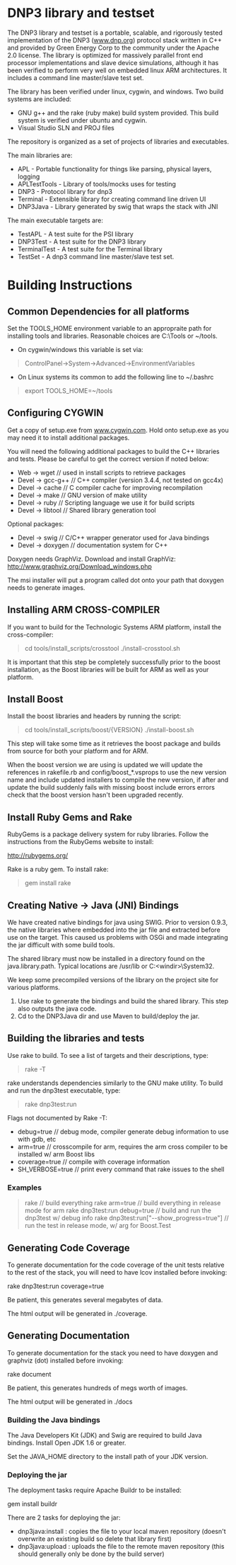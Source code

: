 DNP3 library and testset
=====================


The DNP3 library and testset is a portable, scalable, and rigorously tested 
implementation of the DNP3 (www.dnp.org) protocol stack written in C++ and
provided by Green Energy Corp to the community under the Apache 2.0 license.
The library is optimized for massively parallel front end  processor 
implementations and slave device simulations, although it has been verified
to perform very well on embedded linux ARM architectures. It includes 
a command line master/slave test set.

The library has been verified under linux, cygwin, and windows. Two build 
systems are included:

- GNU g++ and the rake (ruby make) build system provided. This build system is 
verified under ubuntu and cygwin.
- Visual Studio SLN and PROJ files

The repository is organized as a set of projects of libraries and executables.

The main libraries are:

- APL - Portable functionality for things like parsing, physical layers, logging
- APLTestTools - Library of tools/mocks uses for testing
- DNP3 - Protocol library for dnp3
- Terminal - Extensible library for creating command line driven UI
- DNP3Java - Library generated by swig that wraps the stack with JNI

The main executable targets are:

- TestAPL - A test suite for the PSI library
- DNP3Test - A test suite for the DNP3 library
- TerminalTest - A test suite for the Terminal library
- TestSet - A dnp3 command line master/slave test set.


# Building Instructions #

## Common Dependencies for all platforms ##

Set the TOOLS_HOME environment variable to an appropraite path for installing 
tools and libraries. Reasonable choices are C:\Tools or ~/tools.

- On cygwin/windows this variable is set via:
> ControlPanel->System->Advanced->EnvironmentVariables

- On Linux systems its common to add the following line to ~/.bashrc
> export TOOLS_HOME=~/tools

## Configuring CYGWIN ##

Get a copy of setup.exe from www.cygwin.com. Hold onto setup.exe as you may 
need it to install additional packages.

You will need the following additional packages to build the C++ libraries 
and tests. Please be careful to get the correct version if noted below:

- Web -> wget         // used in install scripts to retrieve packages
- Devel -> gcc-g++    // C++ compiler (version 3.4.4, not tested on gcc4x)
- Devel -> cache      // C compiler cache for improving recompilation
- Devel -> make       // GNU version of make utility
- Devel -> ruby       // Scripting language we use it for build scripts
- Devel -> libtool    // Shared library generation tool

Optional packages:

- Devel -> swig       // C/C++ wrapper generator used for Java bindings
- Devel -> doxygen    // documentation system for C++

Doxygen needs GraphViz. Download and install GraphViz: http://www.graphviz.org/Download_windows.php

The msi installer will put a program called dot onto your path that doxygen 
needs to generate images.

## Installing ARM CROSS-COMPILER ##

If you want to build for the Technologic Systems ARM platform, 
install the cross-compiler:

> cd tools/install_scripts/crosstool
> ./install-crosstool.sh

It is important that this step be completely successfully prior to the 
boost installation, as the Boost libraries will be built for ARM as well 
as your platform.

## Install Boost ##

Install the boost libraries and headers by running the script:

> cd tools/install_scripts/boost/{VERSION}
> ./install-boost.sh

This step will take some time as it retrieves the boost package and builds from
source for both your platform and for ARM.

When the boost version we are using is updated we will update the references in 
rakefile.rb and config/boost_*.vsprops to use the new version name and include
updated installers to compile the new version, if after and update the build suddenly 
fails with missing boost include errors errors check that the boost version hasn't 
been upgraded recently.


## Install Ruby Gems and Rake ##

RubyGems is a package delivery system for ruby libraries. Follow the
instructions from the RubyGems website to install:

http://rubygems.org/

Rake is a ruby gem. To install rake:

> gem install rake

## Creating Native -> Java (JNI) Bindings ##

We have created native bindings for java using SWIG. Prior to version 0.9.3, the native libraries where
embedded into the jar file and extracted before use on the target. This caused us problems with OSGi
and made integrating the jar difficult with some build tools.

The shared library must now be installed in a directory found on the java.library.path. Typical locations are
/usr/lib or C:\<windir>\System32.

We keep some precompiled versions of the library on the project site for various platforms.

1) Use rake to generate the bindings and build the shared library. This step also outputs the java code.
2) Cd to the DNP3Java dir and use Maven to build/deploy the jar.


## Building the libraries and tests ##

Use rake to build. To see a list of targets and their descriptions, type:

> rake -T

rake understands dependencies similarly to the GNU make utility. To build and run 
the dnp3test executable, type:
> rake dnp3test:run

Flags not documented by Rake -T:

- debug=true       // debug mode, compiler generate debug information to use with gdb, etc
- arm=true         // crosscompile for arm, requires the arm cross compiler to be installed w/ arm Boost libs
- coverage=true    // compile with coverage information
- SH_VERBOSE=true  // print every command that rake issues to the shell

### Examples ###
> rake 						// build everything
> rake arm=true					// build everything in release mode for arm
> rake dnp3test:run debug=true 			// build and run the dnp3test w/ debug info
> rake dnp3test:run["--show_progress=true"]	// run the test in release mode, w/ arg for Boost.Test

## Generating Code Coverage ##

To generate documentation for the code coverage of the unit tests relative to
the rest of the stack, you will need to have lcov installed before invoking:

rake dnp3test:run coverage=true

Be patient, this generates several megabytes of data.

The html output will be generated in ./coverage.

## Generating Documentation ##

To generate documentation for the stack you need to have doxygen and graphviz (dot)
installed before invoking:

rake document

Be patient, this generates hundreds of megs worth of images.

The html output will be generated in ./docs

### Building the Java bindings ###

The Java Developers Kit (JDK) and Swig are required to build Java bindings. Install Open JDK 1.6 or greater.

Set the JAVA_HOME directory to the install path of your JDK version.

### Deploying the jar ###

The deployment tasks require Apache Buildr to be installed:

gem install buildr

There are 2 tasks for deploying the jar:

- dnp3java:install : copies the file to your local maven repository (doesn't overwrite an existing build so delete that library first)
- dnp3java:upload  : uploads the file to the remote maven repository (this should generally only be done by the build server)
